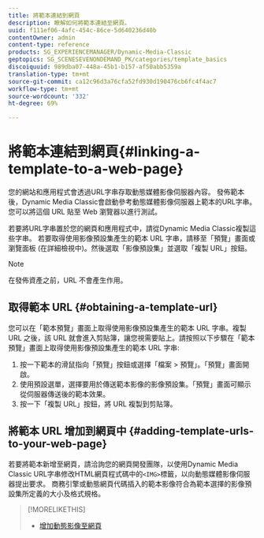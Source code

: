 ```yaml
---
title: 將範本連結到網頁
description: 瞭解如何將範本連結至網頁。
uuid: f111ef06-4afc-454c-86ce-5d640236d40b
contentOwner: admin
content-type: reference
products: SG_EXPERIENCEMANAGER/Dynamic-Media-Classic
geptopics: SG_SCENESEVENONDEMAND_PK/categories/template_basics
discoiquuid: 989dba07-448a-45b1-b157-af50abb5359a
translation-type: tm+mt
source-git-commit: ca12c96d3a76cfa52fd930d190476cb6fc4f4ac7
workflow-type: tm+mt
source-wordcount: '332'
ht-degree: 69%

---
```



# 將範本連結到網頁{#linking-a-template-to-a-web-page}

您的網站和應用程式會透過URL字串存取動態媒體影像伺服器內容。 發佈範本後，Dynamic Media Classic會啟動參考動態媒體影像伺服器上範本的URL字串。 您可以將這個 URL 貼至 Web 瀏覽器以進行測試。

若要將URL字串置於您的網頁和應用程式中，請從Dynamic Media Classic複製這些字串。 若要取得使用影像預設集產生的範本 URL 字串，請移至「預覽」畫面或瀏覽面板 (在詳細檢視中)。然後選取「影像預設集」並選取「複製 URL」按鈕。

>[!NOTE]
>
>在發佈資產之前，URL 不會產生作用。

## 取得範本 URL {#obtaining-a-template-url}

您可以在「範本預覽」畫面上取得使用影像預設集產生的範本 URL 字串。複製 URL 之後，該 URL 就會進入剪貼簿，讓您視需要貼上。請按照以下步驟在「範本預覽」畫面上取得使用影像預設集產生的範本 URL 字串:

1. 按一下範本的滑鼠指向「預覽」按鈕或選擇「檔案 > 預覽」。「預覽」畫面開啟。
1. 使用預設選單，選擇要用於傳送範本影像的影像預設集。「預覽」畫面可顯示從伺服器傳送後的範本效果。
1. 按一下「複製 URL」按鈕，將 URL 複製到剪貼簿。

## 將範本 URL 增加到網頁中  {#adding-template-urls-to-your-web-page}

若要將範本新增至網頁，請洽詢您的網頁開發團隊，以使用Dynamic Media Classic URL字串修改HTML網頁程式碼中的`<IMG>`標籤，以向動態媒體影像伺服器提出要求。 商務引擎或動態網頁代碼插入的範本影像符合為範本選擇的影像預設集所定義的大小及格式規格。

>[!MORELIKETHIS]
>
>* [增加動態影像至網頁](linking-urls-web-application.md#adding_dynamic_images_to_your_web_page)


